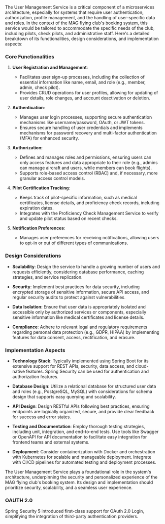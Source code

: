 The User Management Service is a critical component of a microservices architecture, especially for systems that require user authentication, authorization, profile management, and the handling of user-specific data and roles. In the context of the MAG flying club's booking system, this service would be tailored to accommodate the specific needs of the club, including pilots, check pilots, and administrative staff. Here's a detailed breakdown of its functionalities, design considerations, and implementation aspects:

### Core Functionalities

1. **User Registration and Management**:
   - Facilitates user sign-up processes, including the collection of essential information like name, email, and role (e.g., member, admin, check pilot).
   - Provides CRUD operations for user profiles, allowing for updating of user details, role changes, and account deactivation or deletion.

2. **Authentication**:
   - Manages user login processes, supporting secure authentication mechanisms like username/password, OAuth, or JWT tokens.
   - Ensures secure handling of user credentials and implements mechanisms for password recovery and multi-factor authentication (MFA) for enhanced security.

3. **Authorization**:
   - Defines and manages roles and permissions, ensuring users can only access features and data appropriate to their role (e.g., admins can manage aircraft and users, while members can book flights).
   - Supports role-based access control (RBAC) and, if necessary, more granular access control models.

4. **Pilot Certification Tracking**:
   - Keeps track of pilot-specific information, such as medical certificates, license details, and proficiency check records, including expiration dates.
   - Integrates with the Proficiency Check Management Service to verify and update pilot status based on recent checks.

5. **Notification Preferences**:
   - Manages user preferences for receiving notifications, allowing users to opt-in or out of different types of communications.

### Design Considerations

- **Scalability**: Design the service to handle a growing number of users and requests efficiently, considering database performance, caching strategies, and service replication.

- **Security**: Implement best practices for data security, including encrypted storage of sensitive information, secure API access, and regular security audits to protect against vulnerabilities.

- **Data Isolation**: Ensure that user data is appropriately isolated and accessible only by authorized services or components, especially sensitive information like medical certificates and license details.

- **Compliance**: Adhere to relevant legal and regulatory requirements regarding personal data protection (e.g., GDPR, HIPAA) by implementing features for data consent, access, rectification, and erasure.

### Implementation Aspects

- **Technology Stack**: Typically implemented using Spring Boot for its extensive support for REST APIs, security, data access, and cloud-native features. Spring Security can be used for authentication and authorization features.

- **Database Design**: Utilize a relational database for structured user data and roles (e.g., PostgreSQL, MySQL) with considerations for schema design that supports easy querying and scalability.

- **API Design**: Design RESTful APIs following best practices, ensuring endpoints are logically organized, secure, and provide clear feedback for success and error states.

- **Testing and Documentation**: Employ thorough testing strategies, including unit, integration, and end-to-end tests. Use tools like Swagger or OpenAPI for API documentation to facilitate easy integration for frontend teams and external systems.

- **Deployment**: Consider containerization with Docker and orchestration with Kubernetes for scalable and manageable deployment. Integrate with CI/CD pipelines for automated testing and deployment processes.

The User Management Service plays a foundational role in the system's architecture, underpinning the security and personalized experience of the MAG flying club's booking system. Its design and implementation should prioritize security, scalability, and a seamless user experience.

### OAUTH 2.0
Spring Security 5 introduced first-class support for OAuth 2.0 Login, simplifying the integration of third-party authentication providers.
